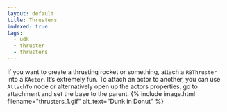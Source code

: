 ```yaml
---
layout: default
title: Thrusters
indexed: true
tags:
  - udk
  - thruster
  - thrusters
---
```

If you want to create a thrusting rocket or something, attach a `RBThruster` into a `KActor`. It’s extremely fun. To attach an actor to another, you can use `AttachTo` node or alternatively open up the actors properties, go to attachment and set the base to the parent.
{% include image.html filename="thrusters_1.gif" alt_text="Dunk in Donut" %}
